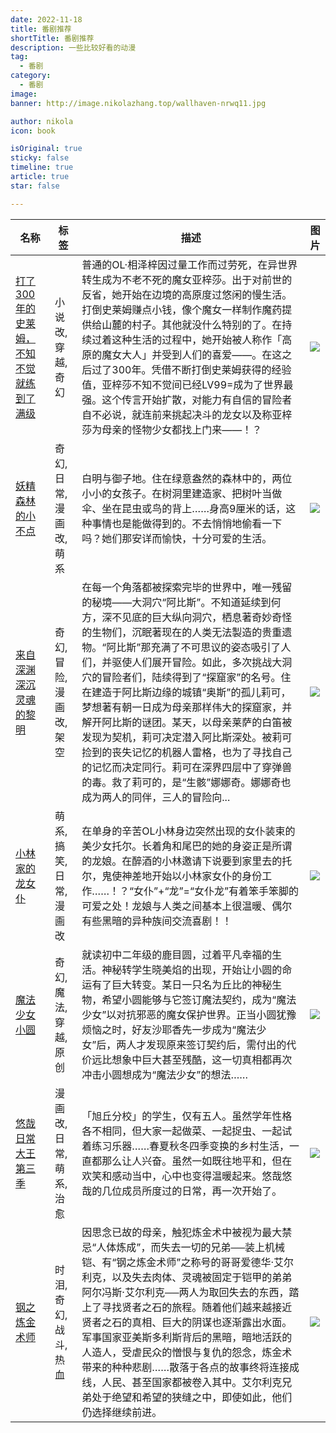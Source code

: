 ```yaml
---
date: 2022-11-18
title: 番剧推荐
shortTitle: 番剧推荐
description: 一些比较好看的动漫
tag:
  - 番剧
category:
  - 番剧
image: 
banner: http://image.nikolazhang.top/wallhaven-nrwq11.jpg

author: nikola
icon: book

isOriginal: true
sticky: false
timeline: true
article: true
star: false

---
```


|名称|标签|描述|图片|
| --- | --- | --- | --- |
|[打了300年的史莱姆，不知不觉就练到了满级](https://www.bilibili.com/bangumi/media/md28233911/?spm_id_from=666.25.b_6d656469615f6d6f64756c65.6)|小说改,穿越,奇幻|普通的OL·相泽梓因过量工作而过劳死，在异世界转生成为不老不死的魔女亚梓莎。出于对前世的反省，她开始在边境的高原度过悠闲的慢生活。打倒史莱姆赚点小钱，像个魔女一样制作魔药提供给山麓的村子。其他就没什么特别的了。在持续过着这种生活的过程中，她开始被人称作「高原的魔女大人」并受到人们的喜爱——。在这之后过了300年。凭借不断打倒史莱姆获得的经验值，亚梓莎不知不觉间已经LV99=成为了世界最强。这个传言开始扩散，对能力有自信的冒险者自不必说，就连前来挑起决斗的龙女以及称亚梓莎为母亲的怪物少女都找上门来——！？|![](https://tech-nikola.oss-cn-shanghai.aliyuncs.com/bangumi/%E6%89%93%E4%BA%86300%E5%B9%B4%E7%9A%84%E5%8F%B2%E8%8E%B1%E5%A7%86%EF%BC%8C%E4%B8%8D%E7%9F%A5%E4%B8%8D%E8%A7%89%E5%B0%B1%E7%BB%83%E5%88%B0%E4%BA%86%E6%BB%A1%E7%BA%A7.jpg)|
|[妖精森林的小不点](https://www.bilibili.com/bangumi/media/md11672/?spm_id_from=666.25.b_6d656469615f6d6f64756c65.2)|奇幻,日常,漫画改,萌系|白明与御子地。住在绿意盎然的森林中的，两位小小的女孩子。在树洞里建造家、把树叶当做伞、坐在昆虫或鸟的背上……身高9厘米的话，这种事情也是能做得到的。不去悄悄地偷看一下吗？她们那安详而愉快，十分可爱的生活。|![](https://i0.hdslb.com/bfs/bangumi/6283ab61cda2525f87a9481a4db5c9e10debd892.jpg)|
|[来自深渊 深沉灵魂的黎明](https://www.bilibili.com/bangumi/media/md28230042/?spm_id_from=666.25.b_6d656469615f6d6f64756c65.2)|奇幻,冒险,漫画改,架空|在每一个角落都被探索完毕的世界中，唯一残留的秘境——大洞穴“阿比斯”。不知道延续到何方，深不见底的巨大纵向洞穴，栖息著奇妙奇怪的生物们，沉眠著现在的人类无法製造的贵重遗物。“阿比斯”那充满了不可思议的姿态吸引了人们，并驱使人们展开冒险。如此，多次挑战大洞穴的冒险者们，陆续得到了“探窟家”的名号。住在建造于阿比斯边缘的城镇“奥斯”的孤儿莉可，梦想著有朝一日成为母亲那样伟大的探窟家，并解开阿比斯的谜团。某天，以母亲莱萨的白笛被发现为契机，莉可决定潜入阿比斯深处。被莉可捡到的丧失记忆的机器人雷格，也为了寻找自己的记忆而决定同行。莉可在深界四层中了穿弹兽的毒。救了莉可的，是“生骸”娜娜奇。娜娜奇也成为两人的同伴，三人的冒险向...|![](https://i0.hdslb.com/bfs/bangumi/image/5673d16feb135892e01e06b25fa09e9f373ba0ff.png)|
|[小林家的龙女仆](https://www.bilibili.com/bangumi/media/md5800/?spm_id_from=666.25.b_6d656469615f6d6f64756c65.2)|萌系,搞笑,日常,漫画改|在单身的辛苦OL小林身边突然出现的女仆装束的美少女托尔。长着角和尾巴的她的身姿正是所谓的龙娘。在醉酒的小林邀请下说要到家里去的托尔，鬼使神差地开始以小林家女仆的身份工作……！？“女仆”+“龙”=“女仆龙”有着笨手笨脚的可爱之处！龙娘与人类之间基本上很温暖、偶尔有些黑暗的异种族间交流喜剧！！|![](https://i0.hdslb.com/bfs/bangumi/image/c72a95c3cae82f58f8fa25facd40960aa2003d26.png@248w_331h.webp)|
|[魔法少女小圆](https://www.bilibili.com/bangumi/media/md2539/?spm_id_from=666.25.b_6d656469615f6d6f64756c65.2)|奇幻,魔法,穿越,原创|就读初中二年级的鹿目圆，过着平凡幸福的生活。神秘转学生晓美焰的出现，开始让小圆的命运有了巨大转变。某日一只名为丘比的神秘生物，希望小圆能够与它签订魔法契约，成为“魔法少女”以对抗邪恶的魔女保护世界。正当小圆犹豫烦恼之时，好友沙耶香先一步成为“魔法少女”后，两人才发现原来签订契约后，需付出的代价远比想象中巨大甚至残酷，这一切真相都再次冲击小圆想成为“魔法少女”的想法……|![](https://i0.hdslb.com/bfs/bangumi/image/7fcaa0e98b561611538ae4deba7949cec4ca39a8.png@248w_331h.webp)|
|[悠哉日常大王 第三季](https://www.bilibili.com/bangumi/media/md28231846/?spm_id_from=666.25.b_6d656469615f6d6f64756c65.2)|漫画改,日常,萌系,治愈|「旭丘分校」的学生，仅有五人。虽然学年性格各不相同，但大家一起做菜、一起捉虫、一起试着练习乐器……春夏秋冬四季变换的乡村生活，一直都那么让人兴奋。虽然一如既往地平和，但在欢笑和感动当中，心中也变得温暖起来。悠哉悠哉的几位成员所度过的日常，再一次开始了。|![](https://i0.hdslb.com/bfs/bangumi/image/3ec497853b0045ee7099d1e4d4a00552ea3aa12a.png@248w_331h.webp)|
|[钢之炼金术师](https://www.bilibili.com/bangumi/media/md1089/?spm_id_from=666.25.b_6d656469615f6d6f64756c65.2)|时泪,奇幻,战斗,热血|因思念已故的母亲，触犯炼金术中被视为最大禁忌“人体炼成”，而失去一切的兄弟──装上机械铠、有“钢之炼金术师”之称号的哥哥爱德华·艾尔利克，以及失去肉体、灵魂被固定于铠甲的弟弟阿尔冯斯·艾尔利克──两人为取回失去的东西，踏上了寻找贤者之石的旅程。随着他们越来越接近贤者之石的真相、巨大的阴谋也逐渐露出水面。军事国家亚美斯多利斯背后的黑暗，暗地活跃的人造人，受虐民众的憎恨与复仇的怨念，炼金术带来的种种悲剧……散落于各点的故事终将连接成线，人民、甚至国家都被卷入其中。艾尔利克兄弟处于绝望和希望的狭缝之中，即使如此，他们仍选择继续前进。|![](https://i0.hdslb.com/bfs/bangumi/image/60f216e288d4c03413832e6de6f412685d1dde04.jpg@248w_331h.webp)|

